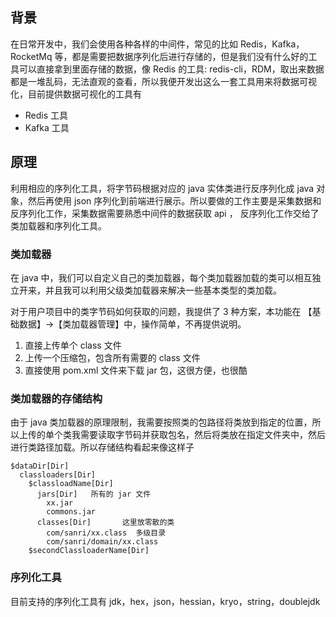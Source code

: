 ## 背景 

在日常开发中，我们会使用各种各样的中间件，常见的比如 Redis，Kafka，RocketMq 等，都是需要把数据序列化后进行存储的，但是我们没有什么好的工具可以直接拿到里面存储的数据，像 Redis 的工具: redis-cli，RDM，取出来数据都是一堆乱码，无法直观的查看，所以我便开发出这么一套工具用来将数据可视化，目前提供数据可视化的工具有 

* Redis 工具
* Kafka 工具

## 原理

利用相应的序列化工具，将字节码根据对应的 java 实体类进行反序列化成 java 对象，然后再使用 json 序列化到前端进行展示。所以要做的工作主要是采集数据和反序列化工作，采集数据需要熟悉中间件的数据获取 api ， 反序列化工作交给了类加载器和序列化工具。

### 类加载器

在 java 中，我们可以自定义自己的类加载器，每个类加载器加载的类可以相互独立开来，并且我可以利用父级类加载器来解决一些基本类型的类加载。

对于用户项目中的类字节码如何获取的问题，我提供了 3 种方案，本功能在 【基础数据】->【类加载器管理】中，操作简单，不再提供说明。

1. 直接上传单个 class 文件
2. 上传一个压缩包，包含所有需要的 class 文件
3. 直接使用 pom.xml 文件来下载 jar 包，这很方便，也很酷

### 类加载器的存储结构 

由于 java 类加载器的原理限制，我需要按照类的包路径将类放到指定的位置，所以上传的单个类我需要读取字节码并获取包名，然后将类放在指定文件夹中，然后进行类路径加载。所以存储结构看起来像这样子

```
$dataDir[Dir]
  classloaders[Dir]
    $classloadName[Dir]
      jars[Dir]   所有的 jar 文件
        xx.jar
        commons.jar
      classes[Dir]       这里放零散的类
        com/sanri/xx.class  多级目录
        com/sanri/domain/xx.class
    $secondClassloaderName[Dir]
```


### 序列化工具

目前支持的序列化工具有 jdk，hex，json，hessian，kryo，string，doublejdk